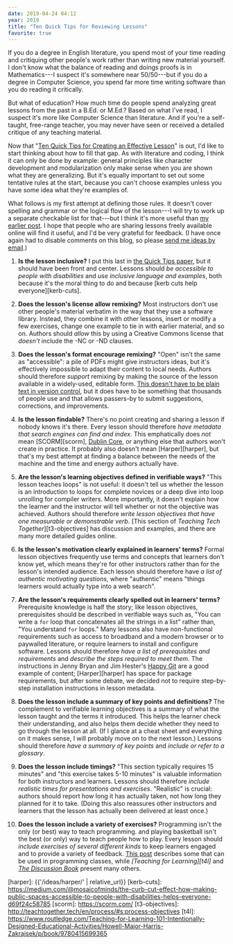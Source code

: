 ```yaml
---
date: 2019-04-24 04:12
year: 2019
title: "Ten Quick Tips for Reviewing Lessons"
favorite: true
---
```


If you do a degree in English literature,
you spend most of your time reading and critiquing other people's work
rather than writing new material yourself.
I don't know what the balance of reading and doings proofs is in Mathematics---I suspect
it's somewhere near 50/50---but if you do a degree in Computer Science,
you spend far more time writing software than you do reading it critically.

But what of education?
How much time do people spend analyzing great lessons from the past in a B.Ed. or M.Ed.?
Based on what I've read,
I suspect it's more like Computer Science than literature.
And if you're a self-taught, free-range teacher,
you may never have seen or received a detailed critique of any teaching material.

Now that
"[Ten Quick Tips for Creating an Effective Lesson][10-lesson]"
is out,
I'd like to start thinking about how to fill that gap.
As with literature and coding,
I think it can only be done by example:
general principles like character development and modularization only make sense
when you are shown what they are generalizing.
But it's equally important to set out some tentative rules at the start,
because you can't choose examples unless you have some idea what they're examples of.

What follows is my first attempt at defining those rules.
It doesn't cover spelling and grammar or the logical flow of the lesson---I will try
to work up a separate checkable list for that---but I think it's more useful than
[my earlier post]({{site.github.url}}/2019/04/20/questions-for-learning-commons.html).
I hope that people who are sharing lessons freely available online will find it useful,
and I'd be very grateful for feedback.
(I have once again had to disable comments on this blog,
so please [send me ideas by email](mailto:gvwilson@third-bit.com).)

1.  **Is the lesson inclusive?**
    I put this last in [the Quick Tips paper][10-lesson],
    but it should have been front and center.
    Lessons should *be accessible to people with disabilities*
    and *use inclusive language and examples*,
    both because it's the moral thing to do
    and because [kerb cuts help everyone][kerb-cuts].

2.  **Does the lesson's license allow remixing?**
    Most instructors don't use other people's material verbatim in the way that they use a software library.
    Instead, they combine it with other lessons,
    insert or modify a few exercises,
    change one example to tie in with earlier material,
    and so on.
    Authors should *allow* this by using a Creative Commons license
    that *doesn't* include the -NC or -ND clauses.

3.  **Does the lesson's format encourage remixing?**
    "Open" isn't the same as "accessible":
    a pile of PDFs might give instructors ideas,
    but it's effectively impossible to adapt their content to local needs.
    Authors should therefore *support* remixing by making the source of the lesson available in a widely-used, editable form.
    [This doesn't have to be plain text in version control][good-enough],
    but it does have to be something that thousands of people use
    and that allows passers-by to submit suggestions, corrections, and improvements.

4.  **Is the lesson findable?**
    There's no point creating and sharing a lesson if nobody knows it's there.
    Every lesson should therefore *have metadata that search engines can find and index*.
    This emphatically does *not* mean [SCORM][scorm], [Dublin Core][dublin-core],
    or anything else that authors won't create in practice.
    It probably also doesn't mean [Harper][harper],
    but that's my best attempt at finding a balance between the needs of the machine
    and the time and energy authors actually have.

5.  **Are the lesson's learning objectives defined in verifiable ways?**
    "This lesson teaches loops" is not useful:
    it doesn't tell us whether the lesson is an introduction to loops for complete novices
    or a deep dive into loop unrolling for compiler writers.
    More importantly,
    it doesn't explain how the learner and the instructor will tell whether or not the objective was achieved.
    Authors should therefore *write lesson objectives that have one measurable or demonstrable verb*.
    [This section of *Teaching Tech Together*][t3-objectives] has discussion and examples,
    and there are many more detailed guides online.

6.  **Is the lesson's motivation clearly explained in learners' terms?**
    Formal lesson objectives frequently use terms and concepts that learners don't know yet,
    which means they're for other instructors rather than for the lesson's intended audience.
    Each lesson should therefore have *a list of authentic motivating questions*,
    where "authentic" means "things learners would actually type into a web search".

7.  **Are the lesson's requirements clearly spelled out in learners' terms?**
    Prerequisite knowledge is half the story;
    like lesson objectives,
    prerequisites should be described in verifiable ways such as,
    "You can write a `for` loop that concatenates all the strings in a list"
    rather than, "You understand `for` loops."
    Many lessons also have non-functional requirements such as access to broadband and a modern browser
    or to paywalled literature,
    or require learners to install and configure software.
    Lessons should therefore *have a list of prerequisites and requirements*
    and *describe the steps required to meet them*.
    The instructions in Jenny Bryan and Jim Hester's [Happy Git][happy-git] are a good example of content;
    [Harper][harper] has space for package requirements,
    but after some debate,
    we decided not to require step-by-step installation instructions in lesson metadata.

8.  **Does the lesson include a summary of key points and definitions?**
    The complement to verifiable learning objectives is a summary of what the lesson taught
    and the terms it introduced.
    This helps the learner check their understanding,
    and also helps them decide whether they need to go through the lesson at all.
    (If I glance at a cheat sheet and everything on it makes sense,
    I will probably move on to the next lesson.)
    Lessons should therefore *have a summary of key points*
    and *include or refer to a glossary*.

9.  **Does the lesson include timings?**
    "This section typically requires 15 minutes" and "this exercise takes 5-10 minutes"
    is valuable information for both instructors and learners.
    Lessons should therefore *include realistic times for presentations and exercises*.
    "Realistic" is crucial:
    authors should report how long it has actually taken,
    not how long they planned for it to take.
    (Doing this also reassures other instructors and learners that the lesson has actually been delivered at least once.)

10. **Does the lesson include a variety of exercises?**
    Programming isn't the only (or best) way to teach programming.
    and playing basketball isn't the best (or only) way to teach people how to play.
    Every lesson should *include exercises of several different kinds*
    to keep learners engaged and to provide a variety of feedback.
    [This post]({{site.github.url}}/2017/10/16/exercise-types.html) describes some that can be used in programming classes,
    while *[Teaching for Learning][t4l]* and *[The Discussion Book][discussion]* present many others.

[10-lesson]: https://journals.plos.org/ploscompbiol/article/authors?id=10.1371/journal.pcbi.1006915
[discussion]: https://www.wiley.com/en-ad/The+Discussion+Book%3A+50+Great+Ways+to+Get+People+Talking-p-9781119049715
[dublin-core]: http://dublincore.org/
[good-enough]: https://journals.plos.org/ploscompbiol/article?id=10.1371/journal.pcbi.1005510#sec014
[happy-git]: https://happygitwithr.com/
[harper]: {{'/ideas/harper/' | relative_url}}
[kerb-cuts]: https://medium.com/@mosaicofminds/the-curb-cut-effect-how-making-public-spaces-accessible-to-people-with-disabilities-helps-everyone-d69f24c58785
[scorm]: https://scorm.com/
[t3-objectives]: http://teachtogether.tech/en/process/#s:process-objectives
[t4l]: https://www.routledge.com/Teaching-for-Learning-101-Intentionally-Designed-Educational-Activities/Howell-Major-Harris-Zakrajsek/p/book/9780415699365
